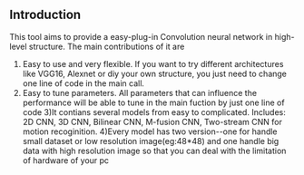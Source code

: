 ## Introduction
This tool aims to provide a easy-plug-in Convolution neural network in high-level structure. The main contributions of it are 
1) Easy to use and very flexible. If you want to try different architectures like VGG16, Alexnet or diy your own structure, you just need to change one line of code in the main call. 
2) Easy to tune parameters. All parameters that can influence the performance will be able to tune in the main fuction by just one line of code
3)It contians several models from easy to complicated. Includes: 2D CNN, 3D CNN, Bilinear CNN, M-fusion CNN, Two-stream CNN for motion recoginition.
4)Every model has two version--one for handle small dataset or low resolution image(eg:48*48) and one handle big data with high resolution image so that you can deal with the limitation of hardware of your pc


